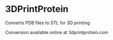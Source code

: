 # 3DPrintProtein
Converts PDB files to STL for 3D printing

Conversion available online at 3dprintprotein.com
